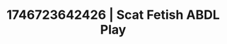 ---
categories:
- Nerdy seduction
- AI-generated
- Shadow play
- Soft spanking
- Erotic duality
- ASMR
- Soft domination
- Cosplay
image: /assets/images/1746723642426.webp
layout: post
seo:
  description: Featured content with exclusive Scat Fetish, ABDL Play. HD images available.
  keywords: Scat Fetish, ABDL Play
  og_image: /assets/images/1746723642426.webp
  schema_type: VisualArtwork
tags:
- ABDL Play
- Scat Fetish
- '#1746723642426'
title: 1746723642426 | Scat Fetish ABDL Play
---
